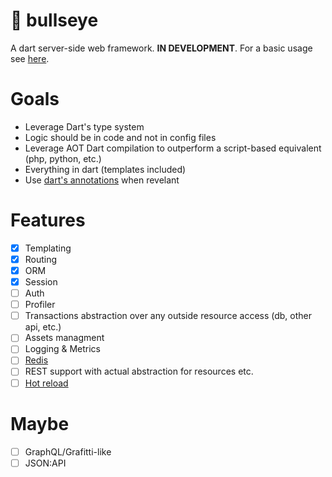 # 🎯 bullseye

A dart server-side web framework. **IN DEVELOPMENT**.
For a basic usage see [here](https://github.com/giann/bullseye/blob/main/src/bullseye.dart).

# Goals

-   Leverage Dart's type system
-   Logic should be in code and not in config files
-   Leverage AOT Dart compilation to outperform a script-based equivalent (php, python, etc.)
-   Everything in dart (templates included)
-   Use [dart's annotations](https://api.flutter.dev/flutter/meta/meta-library.html) when revelant

# Features

-   [x] Templating
-   [x] Routing
-   [x] ORM
-   [x] Session
-   [ ] Auth
-   [ ] Profiler
-   [ ] Transactions abstraction over any outside resource access (db, other api, etc.)
-   [ ] Assets managment
-   [ ] Logging & Metrics
-   [ ] [Redis](https://pub.dev/packages/redis)
-   [ ] REST support with actual abstraction for resources etc.
-   [ ] [Hot reload](https://pub.dev/packages/hotreloader)

# Maybe

-   [ ] GraphQL/Grafitti-like
-   [ ] JSON:API
